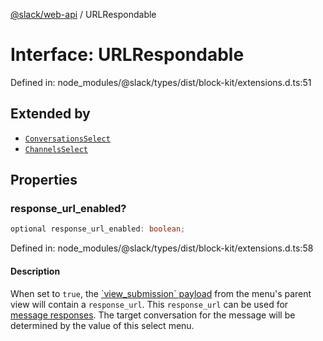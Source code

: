 [@slack/web-api](../index.md) / URLRespondable

# Interface: URLRespondable

Defined in: node\_modules/@slack/types/dist/block-kit/extensions.d.ts:51

## Extended by

- [`ConversationsSelect`](ConversationsSelect.md)
- [`ChannelsSelect`](ChannelsSelect.md)

## Properties

### response\_url\_enabled?

```ts
optional response_url_enabled: boolean;
```

Defined in: node\_modules/@slack/types/dist/block-kit/extensions.d.ts:58

#### Description

When set to `true`, the [\`view\_submission\` payload](https://docs.slack.dev/reference/interaction-payloads/view-interactions-payload#view_submission)
from the menu's parent view will contain a `response_url`. This `response_url` can be used for
[message responses](https://docs.slack.dev/interactivity/handling-user-interaction#message_responses). The target conversation
for the message will be determined by the value of this select menu.
